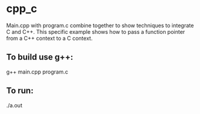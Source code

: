 # cpp_c
Main.cpp with program.c combine together to show techniques to integrate C and C++.  This specific example shows how to pass a function pointer from a C++ context to a C context.

## To build use g++:
g++ main.cpp program.c

## To run:
./a.out
